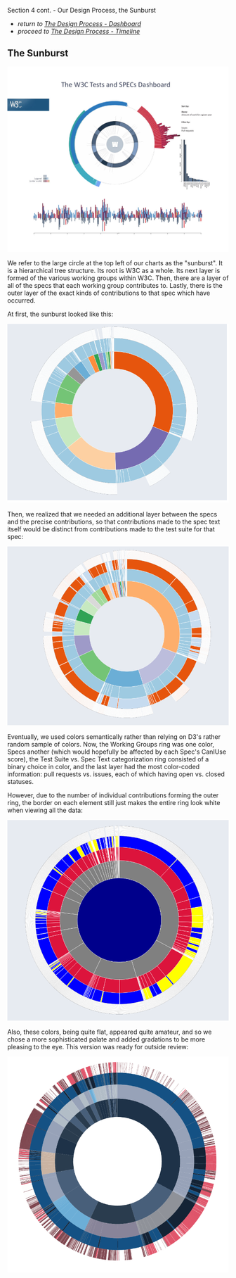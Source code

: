 Section 4 cont. - Our Design Process, the Sunburst

* *return to [The Design Process - Dashboard](design_index.md)*
* *proceed to [The Design Process - Timeline](design_timeline.md)*

## The Sunburst

<p align="center">
    <img src="images/main1.jpg" width="600"/>
</p>

We refer to the large circle at the top left of our charts as the "sunburst".  It is a hierarchical tree structure.  Its root is W3C as a whole.  Its next layer is formed of the various working groups within W3C.  Then, there are a layer of all of the specs that each working group contributes to.  Lastly, there is the outer layer of the exact kinds of contributions to that spec which have occurred.

At first, the sunburst looked like this:

<p align="center">
    <img src="images/Sunburst1.png" width="600"/>
</p>

Then, we realized that we needed an additional layer between the specs and the precise contributions, so that contributions made to the spec text itself would be distinct from contributions made to the test suite for that spec:

<p align="center">
    <img src="images/Sunburst2.png" width="600"/>
</p>

Eventually, we used colors semantically rather than relying on D3's rather random sample of colors.  Now, the Working Groups ring was one color, Specs another (which would hopefully be affected by each Spec's CanIUse score), the Test Suite vs. Spec Text categorization ring consisted of a binary choice in color, and the last layer had the most color-coded information: pull requests vs. issues, each of which having open vs. closed statuses.

However, due to the number of individual contributions forming the outer ring, the border on each element still just makes the entire ring look white when viewing all the data:

<p align="center">
    <img src="images/Sunburst3.png" width="600"/>
</p>

Also, these colors, being quite flat, appeared quite amateur, and so we chose a more sophisticated palate and added gradations to be more pleasing to the eye.  This version was ready for outside review:

<p align="center">
    <img src="images/Sunburst4.png" width="600"/>
</p>




